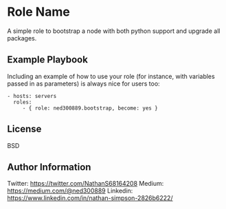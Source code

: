 Role Name
=========

A simple role to bootstrap a node with both python support and upgrade all packages.

Example Playbook
----------------

Including an example of how to use your role (for instance, with variables passed in as parameters) is always nice for users too:

    - hosts: servers
      roles:
         - { role: ned300889.bootstrap, become: yes }

License
-------

BSD

Author Information
------------------

Twitter: https://twitter.com/NathanS68164208
Medium: https://medium.com/@ned300889
Linkedin: https://www.linkedin.com/in/nathan-simpson-2826b6222/
